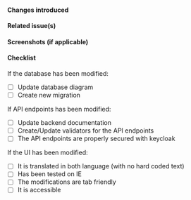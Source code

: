 #### Changes introduced
<!-- Explain briefly in a small paragraph or in bullet form the changes this PR brings to
     the application -->


#### Related issue(s)
<!-- If this PR fixes/closes an issue, please prepend that issue number with one of the github
     closing keywords (ex: `fixes`, `closes`, ...) -->


#### Screenshots (if applicable)
<!-- If you have made UI changes to the application, include a screenshot and if the change 
     involves movement, include a GIF. If the UI changes when the application is in mobile view, 
     show a mobile screenshot too. -->


#### Checklist
If the database has been modified:
- [ ] Update database diagram <!-- Updated diagram located in the backend, at `./src/docs/I-Talent database.xml`, with draw.io and updated the png image at `./src/docs/I-Talent database.png` -->
- [ ] Create new migration <!-- Ran `yarn migrate:create` in backend docker container -->

If API endpoints has been modified:
- [ ] Update backend documentation <!-- Updated corresponding swagger documentation in the routers -->
- [ ] Create/Update validators for the API endpoints <!-- Restrict and sanitize user input in the routers with express-validator.github.io -->
- [ ] The API endpoints are properly secured with keycloak 
<!-- Use the `keycloak.protect(roleName)` express middleware in the routes -->

<!-- 
Optional for now, since tests are not working correctly
- [ ] Create tests for your changes
- [ ] Make sure the tests are passing 
-->

If the UI has been modified:
- [ ] It is translated in both language (with no hard coded text) <!-- To sort the keys and remove unused keys in the translation files, run `yarn i18n:cleanup` -->
- [ ] Has been tested on IE
- [ ] The modifications are tab friendly
- [ ] It is accessible
